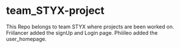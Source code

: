 # team_STYX-project
This Repo belongs to team STYX where  projects are been worked on.
 Friilancer added the signUp and Login page.
 Phiiileo added the user_homepage.
